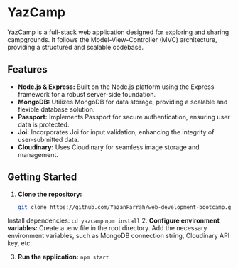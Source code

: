 # YazCamp

YazCamp is a full-stack web application designed for exploring and sharing campgrounds. It follows the Model-View-Controller (MVC) architecture, providing a structured and scalable codebase.

## Features

- **Node.js & Express:** Built on the Node.js platform using the Express framework for a robust server-side foundation.
- **MongoDB:** Utilizes MongoDB for data storage, providing a scalable and flexible database solution.
- **Passport:** Implements Passport for secure authentication, ensuring user data is protected.
- **Joi:** Incorporates Joi for input validation, enhancing the integrity of user-submitted data.
- **Cloudinary:** Uses Cloudinary for seamless image storage and management.

## Getting Started

1. **Clone the repository:**

   ```bash
   git clone https://github.com/YazanFarrah/web-development-bootcamp.git

Install dependencies:
`cd yazcamp`
`npm install`
2. **Configure environment variables:**
   Create a .env file in the root directory.
   Add the necessary environment variables, such as MongoDB connection string, Cloudinary API key, etc.

3. **Run the application:**
   `npm start`
